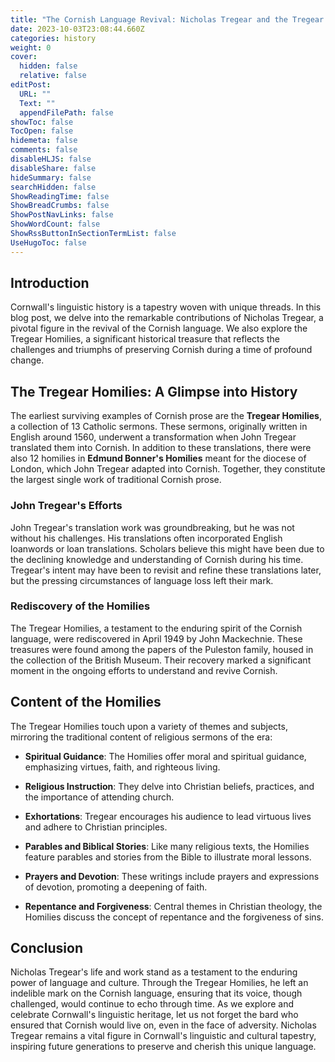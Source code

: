 ```yaml
---
title: "The Cornish Language Revival: Nicholas Tregear and the Tregear Homilies"
date: 2023-10-03T23:08:44.660Z
categories: history
weight: 0
cover:
  hidden: false
  relative: false
editPost:
  URL: ""
  Text: ""
  appendFilePath: false
showToc: false
TocOpen: false
hidemeta: false
comments: false
disableHLJS: false
disableShare: false
hideSummary: false
searchHidden: false
ShowReadingTime: false
ShowBreadCrumbs: false
ShowPostNavLinks: false
ShowWordCount: false
ShowRssButtonInSectionTermList: false
UseHugoToc: false
---
```



## Introduction

Cornwall's linguistic history is a tapestry woven with unique threads. In this blog post, we delve into the remarkable contributions of Nicholas Tregear, a pivotal figure in the revival of the Cornish language. We also explore the Tregear Homilies, a significant historical treasure that reflects the challenges and triumphs of preserving Cornish during a time of profound change.

## The Tregear Homilies: A Glimpse into History

The earliest surviving examples of Cornish prose are the **Tregear Homilies**, a collection of 13 Catholic sermons. These sermons, originally written in English around 1560, underwent a transformation when John Tregear translated them into Cornish. In addition to these translations, there were also 12 homilies in **Edmund Bonner's Homilies** meant for the diocese of London, which John Tregear adapted into Cornish. Together, they constitute the largest single work of traditional Cornish prose.

### John Tregear's Efforts

John Tregear's translation work was groundbreaking, but he was not without his challenges. His translations often incorporated English loanwords or loan translations. Scholars believe this might have been due to the declining knowledge and understanding of Cornish during his time. Tregear's intent may have been to revisit and refine these translations later, but the pressing circumstances of language loss left their mark.

### Rediscovery of the Homilies

The Tregear Homilies, a testament to the enduring spirit of the Cornish language, were rediscovered in April 1949 by John Mackechnie. These treasures were found among the papers of the Puleston family, housed in the collection of the British Museum. Their recovery marked a significant moment in the ongoing efforts to understand and revive Cornish.

## Content of the Homilies

The Tregear Homilies touch upon a variety of themes and subjects, mirroring the traditional content of religious sermons of the era:

- **Spiritual Guidance**: The Homilies offer moral and spiritual guidance, emphasizing virtues, faith, and righteous living.

- **Religious Instruction**: They delve into Christian beliefs, practices, and the importance of attending church.

- **Exhortations**: Tregear encourages his audience to lead virtuous lives and adhere to Christian principles.

- **Parables and Biblical Stories**: Like many religious texts, the Homilies feature parables and stories from the Bible to illustrate moral lessons.

- **Prayers and Devotion**: These writings include prayers and expressions of devotion, promoting a deepening of faith.

- **Repentance and Forgiveness**: Central themes in Christian theology, the Homilies discuss the concept of repentance and the forgiveness of sins.

## Conclusion

Nicholas Tregear's life and work stand as a testament to the enduring power of language and culture. Through the Tregear Homilies, he left an indelible mark on the Cornish language, ensuring that its voice, though challenged, would continue to echo through time. As we explore and celebrate Cornwall's linguistic heritage, let us not forget the bard who ensured that Cornish would live on, even in the face of adversity. Nicholas Tregear remains a vital figure in Cornwall's linguistic and cultural tapestry, inspiring future generations to preserve and cherish this unique language.

